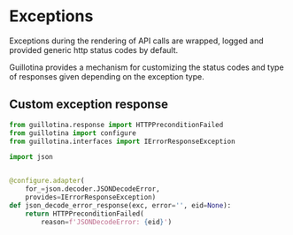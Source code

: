 # Exceptions

Exceptions during the rendering of API calls are wrapped, logged and provided
generic http status codes by default.

Guillotina provides a mechanism for customizing the status codes and type of
responses given depending on the exception type.

## Custom exception response

```python
from guillotina.response import HTTPPreconditionFailed
from guillotina import configure
from guillotina.interfaces import IErrorResponseException

import json


@configure.adapter(
    for_=json.decoder.JSONDecodeError,
    provides=IErrorResponseException)
def json_decode_error_response(exc, error='', eid=None):
    return HTTPPreconditionFailed(
        reason=f'JSONDecodeError: {eid}')
```
